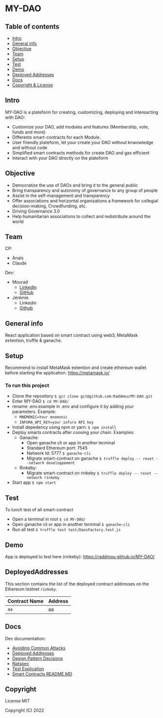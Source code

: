 # MY-DAO

## Table of contents
* [Intro](#intro)
* [General info](#general-info)
* [Objective](#objective)
* [Team](#team)
* [Setup](#setup)
* [Test](#test)
* [Demo](#demo)
* [Deployed Addresses](#DeployedAddresses)
* [Docs](#Docs)
* [Copyright & License](#Copyright)

## Intro
MY-DAO is a plateform for creating, customizing, deploying and intereacting with DAO:
- Customize your DAO, add modules and features (Membership, vote, funds and more)
- Differents smart-contracts for each Module.
- User friendly plateform, let your create your DAO without knwowledge and without code
- Simplified smart contracts methods for create DAO and gas efficient
- Interact with your DAO directly on the plateform

## Objective
* Democratize the use of DAOs and bring it to the general public
* Bring transparency and autonomy of governance to any group of people
* Assist in the self-management and transparency 
* Offer associations and horizontal organizations a framework for collegial decision-making, Crowdfunding, etc.
* Driving Governance 3.0
* Help humanitarian associations to collect and redistribute around the world

## Team
CP:
- Anaïs
- Claude

Dev:
- Mourad
    - [LinkedIn](https://www.linkedin.com/in/mourad-mouttaki-85b48a84/)
    - [GitHub](https://github.com/Raddmou)
- Jérémie
    - Linkedin
    - [Github](https://github.com/Chinoiserie1)

## General info
React application based on smart contract using web3, MetaMask extention, truffle & ganache.

## Setup 
Recommend to install MetaMask extention and create ethereum wallet before starting the application. https://metamask.io/

### To run this project
* Clone the repository
`$ git clone git@github.com:Raddmou/MY-DAO.git`
* Enter MY-DAO
`$ cd MY-DAO/`
* rename .env.example in .env and configure it by adding your parameters. Example:
    - `MNEMONIC=Your mnemonic`
    - `INFURA_API_KEY=your infura API key`
* Install depedency using npm or yarn:
`$ npm install`
* Deploy smarts contracts after coosing your chain. Examples:
    - Ganache:
        * Open ganache cli or app in another terminal
        * Standard Ethereum port: 7545
        * Network Id: 5777
        `$ ganache-cli`
        * Migrate smart-contract on ganache
        `$ truffle deploy -- reset --network developpement `
    - Rinkeby:
        * Migrate smart-contract on rinkeby
        `$ truffle deploy -- reset --network rinkeby`
* Start app
`$ npm start`

## Test
To lunch test of all smart-contract
* Open a terminal in root
`$ cd MY-DAO/`
* Open ganache cli or app in another terminal
`$ ganache-cli`
* Run all test
`$ truffle test test/DaosFactory.test.js`


## Demo
App is deployed to test here (rinkeby): https://raddmou.github.io/MY-DAO/


## DeployedAddresses

This section contains the list of the deployed contract addresses on the Ethereum testnet `rinkeby`.

| Contract Name     | Address                                    |
|---                |---                                         |
| `aa`              | aa                                         |

## Docs

Dev documentation:
-   [Avoiding Common Attacks](./docs/avoiding_common_attacks.md)
-   [Deployed Addresses](./docs/deployed_addresses.md)
-   [Design Pattern Decisions](./docs/design_pattern_decisions.md)
-   [Natspec](./docs/natspec/)
-   [Test Explication](./docs/test_explication.md)
-   [Smart Contracts README.MD](./docs/contracts/)

## Copyright

License MIT

Copyright (C) 2022